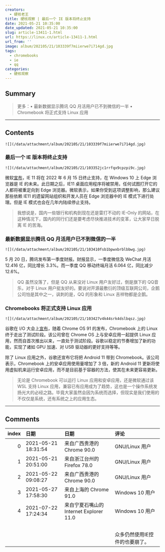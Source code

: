 ```yaml
---
creators:
  - 硬核老王
title: 硬核观察 | 最后一个 IE 版本将终止支持
date: 2021-05-21 10:35:00
date_updated: 2021-05-21 10:35:00
slug: article-13411-1.html
url: https://linux.cn/article-13411-1.html
url_from: ''
image: album/202105/21/103339f7miierwe7i714gd.jpg
tags:
  - chromebooks
  - ie
  - qq
categories:
  - 硬核观察
---
```


## Summary

> 更多：• 最新数据显示腾讯 QQ 月活用户已不到微信的一半 • Chromebook 将正式支持 Linux 应用

***

<!-- more -->

## Contents

`![](/data/attachment/album/202105/21/103339f7miierwe7i714gd.jpg)`

### 最后一个 IE 版本将终止支持

`![](/data/attachment/album/202105/21/103352jc1rrfqx9cpzpi9c.jpg)`

微软[宣布](https://blogs.windows.com/windowsexperience/2021/05/19/the-future-of-internet-explorer-on-windows-10-is-in-microsoft-edge/)，IE 11 将在 2022 年 6 月 15 日终止支持，在 Windows 10 上 Edge 浏览器是 IE 的未来。此日期之后，IE11 桌面应用程序将被禁用，任何试图打开它的人都将被重定向到 Edge 浏览器。微软表示，如果你受到这项调整影响，那么建议那些依赖 IE11 的遗留网站组织和开发人员在 Edge 浏览器中的 IE 模式下进行处理。但是 IE 模式也会在几年内陆续停止支持。

> 
> 我想说是，国内一些银行和机构到现在还是雷打不动的 IE-Only 的网站，在这种情况下，国内的同行们还是要考虑尽快推进技术的变革，让大家早日脱离 IE 的苦海。 
> 
> 
> 

### 最新数据显示腾讯 QQ 月活用户已不到微信的一半

`![](/data/attachment/album/202105/21/103410fsb1bpwxbrblbbwg.jpg)`

5 月 20 日，腾讯发布第一季度财报。财报显示，一季度微信及 WeChat 月活 12.416 亿，同比增长 3.3%。而一季度 QQ 移动终端月活 6.064 亿，同比减少 12.6%。

> 
> QQ 虽然没落了，但是 QQ 从来没对 Linux 用户友好过，倒是旗下的 QQ音乐，对于 Linux 用户挺友好的。要说对开源最敷衍的顶级互联网公司，企鹅公司怕是其中之一，讽刺的是，QQ 的形象和 Linux 吉祥物都是企鹅。
> 
> 
> 

### Chromebooks 将正式支持 Linux 应用

`![](/data/attachment/album/202105/21/103427v4k44srk4dslbqsz.jpg)`

谷歌在 I/O 大会上[宣布](https://www.androidcentral.com/linux-chromebooks-finally-coming-out-beta-chrome-os-91)，随着 Chrome OS 91 的发布，Chromebook 上的 Linux 终于走出了测试阶段。该公司曾在 Chrome OS 上与安卓应用一起提供 Linux 应用，然而自首次推出以来，一直处于测试阶段。谷歌以稳定的节奏增加了新的功能，实现了诸如 GPU 加速、对 USB 驱动器的更好支持等等。

除了 Linux 应用之外，谷歌还宣布它将把 Android 11 带到 Chromebook。该公司表示，Chromebook 上的安卓应用使用量增加了 3 倍，新的 Android 11 更新将使用虚拟机来运行安卓应用，而不是目前基于容器的方法，使其在未来更容易更新。

> 
> 无论是 Chromebook 可以运行 Linux 应用和安卓应用，还是微软通过该 WSL 支持 Linux 应用，兼容已有应用成为了趋势，这也是一个操作系统发扬光大的必经之路。毕竟大家虽然会因为系统而选择，但现实是我们使用的不仅仅是系统，还有系统之上的应用生态。
> 
> 
>

***

## Comments

|   index | 日期                | 日期                                                    | 评论                                                      |
|--------:|:--------------------|:--------------------------------------------------------|:----------------------------------------------------------|
|       0 | 2021-05-21 18:31:54 | 来自广西贵港的 Chrome 90.0|GNU/Linux 用户               | 我只想骂：狗X工行                           |
|       1 | 2021-05-21 20:51:00 | 来自浙江台州的 Firefox 78.0|GNU/Linux 用户              | 四大银行网银基本只支持万年IE，支持Linux很少 |
|       2 | 2021-05-22 09:08:27 | 来自广西贵港的 Chrome 90.0|GNU/Linux 用户               | 这Firefox版本号，是Gentoo用户吗？           |
|       3 | 2021-05-27 17:58:30 | 来自上海的 Chrome 91.0|Windows 10 用户                  | esr而已，我猜的。                           |
|       4 | 2021-07-22 17:24:34 | 来自宁夏石嘴山的 Internet Explorer 11.0|Windows 10 用户 | IE要死了。<br />                            |
|         |                     |                                                         | <br />                                      |
|         |                     |                                                         | 众多仍然使用IE控件的也要崩了。                            |
